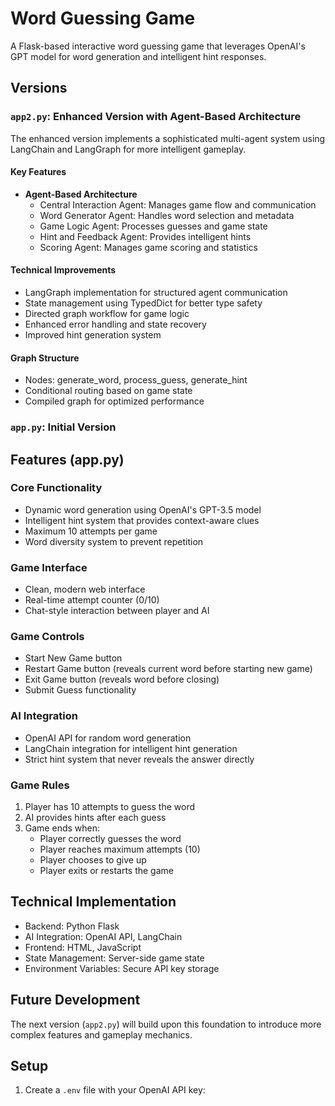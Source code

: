 # Word Guessing Game

A Flask-based interactive word guessing game that leverages OpenAI's GPT model for word generation and intelligent hint responses.

## Versions

### `app2.py`: Enhanced Version with Agent-Based Architecture
The enhanced version implements a sophisticated multi-agent system using LangChain and LangGraph for more intelligent gameplay.

#### Key Features
- **Agent-Based Architecture**
  - Central Interaction Agent: Manages game flow and communication
  - Word Generator Agent: Handles word selection and metadata
  - Game Logic Agent: Processes guesses and game state
  - Hint and Feedback Agent: Provides intelligent hints
  - Scoring Agent: Manages game scoring and statistics

#### Technical Improvements
- LangGraph implementation for structured agent communication
- State management using TypedDict for better type safety
- Directed graph workflow for game logic
- Enhanced error handling and state recovery
- Improved hint generation system

#### Graph Structure
- Nodes: generate_word, process_guess, generate_hint
- Conditional routing based on game state
- Compiled graph for optimized performance

### `app.py`: Initial Version

## Features (app.py)

### Core Functionality
- Dynamic word generation using OpenAI's GPT-3.5 model
- Intelligent hint system that provides context-aware clues
- Maximum 10 attempts per game
- Word diversity system to prevent repetition

### Game Interface
- Clean, modern web interface
- Real-time attempt counter (0/10)
- Chat-style interaction between player and AI

### Game Controls
- Start New Game button
- Restart Game button (reveals current word before starting new game)
- Exit Game button (reveals word before closing)
- Submit Guess functionality

### AI Integration
- OpenAI API for random word generation
- LangChain integration for intelligent hint generation
- Strict hint system that never reveals the answer directly

### Game Rules
1. Player has 10 attempts to guess the word
2. AI provides hints after each guess
3. Game ends when:
   - Player correctly guesses the word
   - Player reaches maximum attempts (10)
   - Player chooses to give up
   - Player exits or restarts the game

## Technical Implementation
- Backend: Python Flask
- AI Integration: OpenAI API, LangChain
- Frontend: HTML, JavaScript
- State Management: Server-side game state
- Environment Variables: Secure API key storage

## Future Development
The next version (`app2.py`) will build upon this foundation to introduce more complex features and gameplay mechanics.

## Setup
1. Create a `.env` file with your OpenAI API key:
